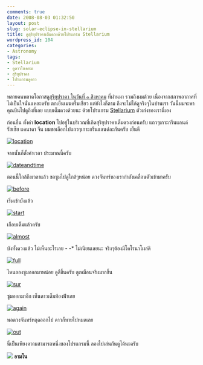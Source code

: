 ```yaml
---
comments: true
date: 2008-08-03 01:32:50
layout: post
slug: solar-eclipse-in-stellarium
title: ดูสุริยุปราคาเต็มดวงด้วยโปรแกรม Stellarium
wordpress_id: 104
categories:
- Astronomy
tags:
- Stellarium
- ดูดาวในคอม
- สุริยุปราคา
- โปรแกรมดูดาว
---
```


หลายคนพลาดโอกาสดู[สุริยุปราคา ในวันที่ ๑ สิงหาคม](http://www.armno.in.th/20080716/%E0%B8%AA%E0%B8%B8%E0%B8%A3%E0%B8%B4%E0%B8%A2%E0%B8%B8%E0%B8%9B%E0%B8%A3%E0%B8%B2%E0%B8%84%E0%B8%B2-1-%E0%B8%AA%E0%B8%B4%E0%B8%87%E0%B8%AB%E0%B8%B2%E0%B8%84%E0%B8%A1-2551) ที่ผ่านมา รวมถึงผมด้วย เนื่องจากสภาพอากาศที่ไม่เป็นใจนั่นแหละครับ ตกเย็นเมฆครึ้มเชียว แต่ยังไงก็ตาม ถึงจะไม่ได้ดูจริงๆในบ้านเรา วันนี้ผมจะพาคุณบินไปดูถึงที่เลย แบบเต็มดวงด้วยนะ ด้วยโปรแกรม [Stellarium](http://www.armno.in.th/20071220/%E0%B8%A3%E0%B8%B5%E0%B8%A7%E0%B8%B4%E0%B8%A7-stellarium-%E0%B9%82%E0%B8%9B%E0%B8%A3%E0%B9%81%E0%B8%81%E0%B8%A3%E0%B8%A1%E0%B8%94%E0%B8%B9%E0%B8%94%E0%B8%B2%E0%B8%A7) ตัวเก่งของเรานี่เอง

ก่อนอื่น ตั้งค่า **location** ไปอยู่ในบริเวณที่เกิดสุริยุปราคาเต็มดวงก่อนครับ แถวๆเกาะกรีนแลนด์ รัสเซีย แคนาดา จีน ผมขอเลือกไปแถวๆเกาะกรีนแลนด์ละกันครับ เย็นดี

[![location](http://www.armno.in.th/wp-content/uploads/2008/08/location-thumb.jpg)](http://www.armno.in.th/wp-content/uploads/2008/08/location.jpg)

จากนั้นก็ตั้งค่าเวลา ประมาณนี้ครับ

[![dateandtime](http://www.armno.in.th/wp-content/uploads/2008/08/dateandtime-thumb.jpg)](http://www.armno.in.th/wp-content/uploads/2008/08/dateandtime.jpg)

ตอนนี้ใกล้ถึงเวลาแล้ว ขอซูมไปดูใกล้ๆหน่อย ดวงจันทร์ของเรากำลังเคลื่อนตัวเข้ามาครับ

[![before](http://www.armno.in.th/wp-content/uploads/2008/08/before-thumb.jpg)](http://www.armno.in.th/wp-content/uploads/2008/08/before.jpg)

เริ่มเข้าบังแล้ว

[![start](http://www.armno.in.th/wp-content/uploads/2008/08/start-thumb.jpg)](http://www.armno.in.th/wp-content/uploads/2008/08/start.jpg)

เกือบเต็มแล้วครับ

[![almost](http://www.armno.in.th/wp-content/uploads/2008/08/almost-thumb.jpg)](http://www.armno.in.th/wp-content/uploads/2008/08/almost.jpg)

บังทั้งดวงแล้ว ไม่เห็นอะไรเลย - -* ไม่เนียนเลยนะ จริงๆต้องมีโคโรนาโผล่ดิ

[![full](http://www.armno.in.th/wp-content/uploads/2008/08/full-thumb.jpg)](http://www.armno.in.th/wp-content/uploads/2008/08/full.jpg)

ไหนลองซูมออกมาหน่อย ดูดีขึ้นครับ ดูเหมือนจริงมากขึ้น

[![sur](http://www.armno.in.th/wp-content/uploads/2008/08/sur-thumb.jpg)](http://www.armno.in.th/wp-content/uploads/2008/08/sur.jpg)

ซูมออกมาอีก เห็นดาวเต็มท้องฟ้าเลย

[![again](http://www.armno.in.th/wp-content/uploads/2008/08/again-thumb.jpg)](http://www.armno.in.th/wp-content/uploads/2008/08/again.jpg)

พอดวงจันทร์หลุดออกไป ดาวก็หายไปหมดเลย

[![out](http://www.armno.in.th/wp-content/uploads/2008/08/out-thumb.jpg)](http://www.armno.in.th/wp-content/uploads/2008/08/out.jpg)

นี่เป็นเพียงความสามารถหนึ่งของโปรแกรมนี้ ลองไปเล่นกันดูได้นะครับ

**![](http://www.armno.in.th/wp-content/uploads/2008/07/ava120-thumb.gif)
อามโน**
